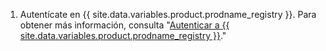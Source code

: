 1. Autentícate en {{ site.data.variables.product.prodname_registry }}. Para obtener más información, consulta "[Autenticar a {{ site.data.variables.product.prodname_registry }}](#authenticating-to-github-packages)."

